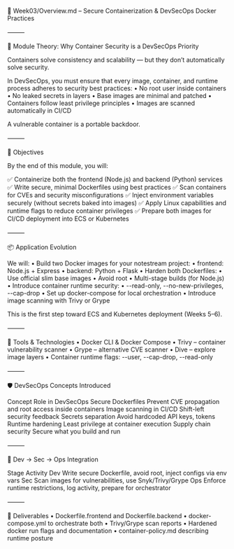 📁 Week03/Overview.md – Secure Containerization & DevSecOps Docker Practices

⸻

🧠 Module Theory: Why Container Security is a DevSecOps Priority

Containers solve consistency and scalability — but they don’t automatically solve security.

In DevSecOps, you must ensure that every image, container, and runtime process adheres to security best practices:
	•	No root user inside containers
	•	No leaked secrets in layers
	•	Base images are minimal and patched
	•	Containers follow least privilege principles
	•	Images are scanned automatically in CI/CD

A vulnerable container is a portable backdoor.

⸻

🎯 Objectives

By the end of this module, you will:

✅ Containerize both the frontend (Node.js) and backend (Python) services
✅ Write secure, minimal Dockerfiles using best practices
✅ Scan containers for CVEs and security misconfigurations
✅ Inject environment variables securely (without secrets baked into images)
✅ Apply Linux capabilities and runtime flags to reduce container privileges
✅ Prepare both images for CI/CD deployment into ECS or Kubernetes

⸻

📦 Application Evolution

We will:
	•	Build two Docker images for your notestream project:
	•	frontend: Node.js + Express
	•	backend: Python + Flask
	•	Harden both Dockerfiles:
	•	Use official slim base images
	•	Avoid root
	•	Multi-stage builds (for Node.js)
	•	Introduce container runtime security:
	•	--read-only, --no-new-privileges, --cap-drop
	•	Set up docker-compose for local orchestration
	•	Introduce image scanning with Trivy or Grype

This is the first step toward ECS and Kubernetes deployment (Weeks 5–6).

⸻

🔧 Tools & Technologies
	•	Docker CLI & Docker Compose
	•	Trivy – container vulnerability scanner
	•	Grype – alternative CVE scanner
	•	Dive – explore image layers
	•	Container runtime flags: --user, --cap-drop, --read-only

⸻

🛡️ DevSecOps Concepts Introduced

Concept	Role in DevSecOps
Secure Dockerfiles	Prevent CVE propagation and root access inside containers
Image scanning in CI/CD	Shift-left security feedback
Secrets separation	Avoid hardcoded API keys, tokens
Runtime hardening	Least privilege at container execution
Supply chain security	Secure what you build and run


⸻

🔁 Dev → Sec → Ops Integration

Stage	Activity
Dev	Write secure Dockerfile, avoid root, inject configs via env vars
Sec	Scan images for vulnerabilities, use Snyk/Trivy/Grype
Ops	Enforce runtime restrictions, log activity, prepare for orchestrator


⸻

📁 Deliverables
	•	Dockerfile.frontend and Dockerfile.backend
	•	docker-compose.yml to orchestrate both
	•	Trivy/Grype scan reports
	•	Hardened docker run flags and documentation
	•	container-policy.md describing runtime posture
